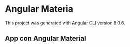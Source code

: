 # Angular Materia

This project was generated with [Angular CLI](https://github.com/angular/angular-cli) version 8.0.6.

## App con Angular Material

